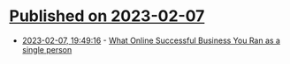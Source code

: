 # [Published on 2023-02-07](index.md)

* [2023-02-07, 19:49:16](https://lobste.rs/s/eesivj/what_online_successful_business_you_ran) - [What Online Successful Business You Ran as a single person](https://lobste.rs/s/eesivj/what_online_successful_business_you_ran)
